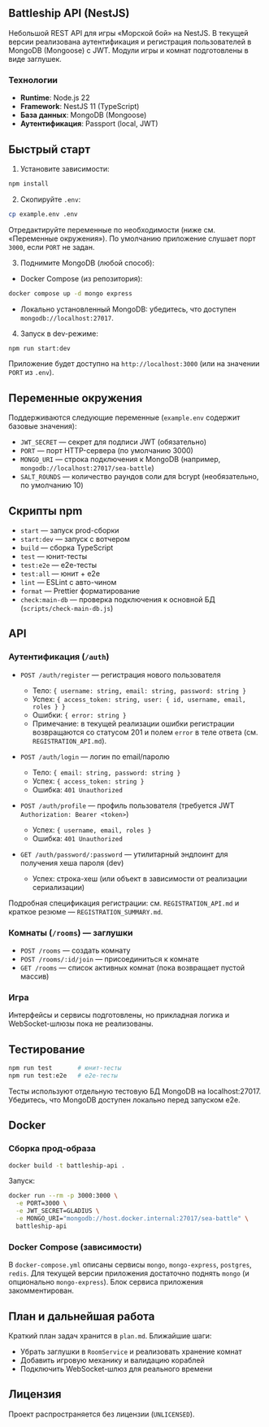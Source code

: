 ## Battleship API (NestJS)

Небольшой REST API для игры «Морской бой» на NestJS. В текущей версии реализована аутентификация и регистрация пользователей в MongoDB (Mongoose) с JWT. Модули игры и комнат подготовлены в виде заглушек.

### Технологии
- **Runtime**: Node.js 22
- **Framework**: NestJS 11 (TypeScript)
- **База данных**: MongoDB (Mongoose)
- **Аутентификация**: Passport (local, JWT)

## Быстрый старт
1) Установите зависимости:
```bash
npm install
```

2) Скопируйте `.env`:
```bash
cp example.env .env
```
Отредактируйте переменные по необходимости (ниже см. «Переменные окружения»). По умолчанию приложение слушает порт `3000`, если `PORT` не задан.

3) Поднимите MongoDB (любой способ):
- Docker Compose (из репозитория):
```bash
docker compose up -d mongo express
```
- Локально установленный MongoDB: убедитесь, что доступен `mongodb://localhost:27017`.

4) Запуск в dev-режиме:
```bash
npm run start:dev
```
Приложение будет доступно на `http://localhost:3000` (или на значении `PORT` из `.env`).

## Переменные окружения
Поддерживаются следующие переменные (`example.env` содержит базовые значения):
- `JWT_SECRET` — секрет для подписи JWT (обязательно)
- `PORT` — порт HTTP-сервера (по умолчанию 3000)
- `MONGO_URI` — строка подключения к MongoDB (например, `mongodb://localhost:27017/sea-battle`)
- `SALT_ROUNDS` — количество раундов соли для bcrypt (необязательно, по умолчанию 10)

## Скрипты npm
- `start` — запуск prod-сборки
- `start:dev` — запуск с вотчером
- `build` — сборка TypeScript
- `test` — юнит-тесты
- `test:e2e` — e2e-тесты
- `test:all` — юнит + e2e
- `lint` — ESLint с авто-чином
- `format` — Prettier форматирование
- `check:main-db` — проверка подключения к основной БД (`scripts/check-main-db.js`)

## API
### Аутентификация (`/auth`)
- `POST /auth/register` — регистрация нового пользователя
  - Тело: `{ username: string, email: string, password: string }`
  - Успех: `{ access_token: string, user: { id, username, email, roles } }`
  - Ошибки: `{ error: string }`
  - Примечание: в текущей реализации ошибки регистрации возвращаются со статусом 201 и полем `error` в теле ответа (см. `REGISTRATION_API.md`).

- `POST /auth/login` — логин по email/паролю
  - Тело: `{ email: string, password: string }`
  - Успех: `{ access_token: string }`
  - Ошибка: `401 Unauthorized`

- `POST /auth/profile` — профиль пользователя (требуется JWT `Authorization: Bearer <token>`)
  - Успех: `{ username, email, roles }`
  - Ошибка: `401 Unauthorized`

- `GET /auth/password/:password` — утилитарный эндпоинт для получения хеша пароля (dev)
  - Успех: строка-хеш (или объект в зависимости от реализации сериализации)

Подробная спецификация регистрации: см. `REGISTRATION_API.md` и краткое резюме — `REGISTRATION_SUMMARY.md`.

### Комнаты (`/rooms`) — заглушки
- `POST /rooms` — создать комнату
- `POST /rooms/:id/join` — присоединиться к комнате
- `GET /rooms` — список активных комнат (пока возвращает пустой массив)

### Игра
Интерфейсы и сервисы подготовлены, но прикладная логика и WebSocket-шлюзы пока не реализованы.

## Тестирование
```bash
npm run test       # юнит-тесты
npm run test:e2e   # e2e-тесты
```
Тесты используют отдельную тестовую БД MongoDB на localhost:27017. Убедитесь, что MongoDB доступен локально перед запуском e2e.

## Docker
### Сборка прод-образа
```bash
docker build -t battleship-api .
```
Запуск:
```bash
docker run --rm -p 3000:3000 \
  -e PORT=3000 \
  -e JWT_SECRET=GLADIUS \
  -e MONGO_URI="mongodb://host.docker.internal:27017/sea-battle" \
  battleship-api
```

### Docker Compose (зависимости)
В `docker-compose.yml` описаны сервисы `mongo`, `mongo-express`, `postgres`, `redis`. Для текущей версии приложения достаточно поднять `mongo` (и опционально `mongo-express`). Блок сервиса приложения закомментирован.

## План и дальнейшая работа
Краткий план задач хранится в `plan.md`. Ближайшие шаги:
- Убрать заглушки в `RoomService` и реализовать хранение комнат
- Добавить игровую механику и валидацию кораблей
- Подключить WebSocket-шлюз для реального времени

## Лицензия
Проект распространяется без лицензии (`UNLICENSED`).